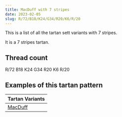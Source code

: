 ```yaml
---
title: MacDuff with 7 stripes
date: 2023-02-05
slug: R/72/B18/K24/G34/R20/K6/R/20
---
```

This is a list of all the tartan sett variants with 7 stripes.

It is a 7 stripes tartan.


## Thread count
R/72 B18 K24 G34 R20 K6 R/20

## Examples of this tartan pattern

| Tartan Variants |
|---------------|
| [MacDuff](/variants/r/72/b18/k24/g34/r20/k6/r/20-b304080-g008000-k000000-rc00000)||
